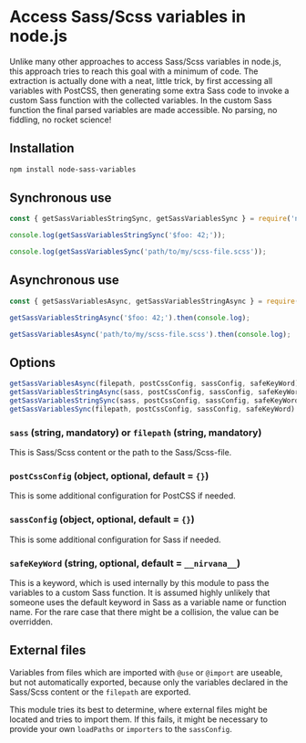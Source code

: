 # Access Sass/Scss variables in node.js

Unlike many other approaches to access Sass/Scss variables in node.js, this approach tries to reach this goal with a minimum of code. The extraction is actually done with a neat, little trick, by first accessing all variables with PostCSS, then generating some extra Sass code to invoke a custom Sass function with the collected variables. In the custom Sass function the final parsed variables are made accessible. No parsing, no fiddling, no rocket science!

## Installation

```sh
npm install node-sass-variables
```

## Synchronous use

```js
const { getSassVariablesStringSync, getSassVariablesSync } = require('node-sass-variables');

console.log(getSassVariablesStringSync('$foo: 42;'));

console.log(getSassVariablesSync('path/to/my/scss-file.scss'));
```

## Asynchronous use

```js
const { getSassVariablesAsync, getSassVariablesStringAsync } = require('node-sass-variables');

getSassVariablesStringAsync('$foo: 42;').then(console.log);

getSassVariablesAsync('path/to/my/scss-file.scss').then(console.log);
```

## Options

```js
getSassVariablesAsync(filepath, postCssConfig, sassConfig, safeKeyWord)
getSassVariablesStringAsync(sass, postCssConfig, sassConfig, safeKeyWord)
getSassVariablesStringSync(sass, postCssConfig, sassConfig, safeKeyWord)
getSassVariablesSync(filepath, postCssConfig, sassConfig, safeKeyWord)
```

### `sass` (string, mandatory) or `filepath` (string, mandatory)

This is Sass/Scss content or the path to the Sass/Scss-file.

### `postCssConfig` (object, optional, default = `{}`)

This is some additional configuration for PostCSS if needed.

### `sassConfig` (object, optional, default = `{}`)

This is some additional configuration for Sass if needed.

### `safeKeyWord` (string, optional, default = `__nirvana__`)

This is a keyword, which is used internally by this module to pass the variables to a custom Sass function. It is assumed highly unlikely that someone uses the default keyword in Sass as a variable name or function name. For the rare case that there might be a collision, the value can be overridden.

## External files

Variables from files which are imported with `@use` or `@import` are useable, but not automatically exported, because only the variables declared in the Sass/Scss content or the `filepath` are exported.

This module tries its best to determine, where external files might be located and tries to import them. If this fails, it might be necessary to provide your own `loadPaths` or `importers` to the `sassConfig`.
